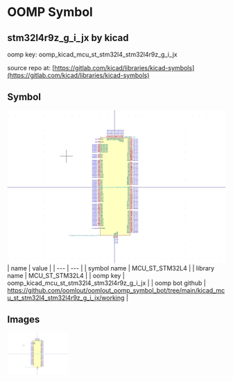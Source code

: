 # OOMP Symbol  
## stm32l4r9z_g_i_jx  by kicad  
  
oomp key: oomp_kicad_mcu_st_stm32l4_stm32l4r9z_g_i_jx  
  
source repo at: [https://gitlab.com/kicad/libraries/kicad-symbols](https://gitlab.com/kicad/libraries/kicad-symbols)  
## Symbol  
  
[![working.png](working_600.png)](working.png)  
| name | value | 
| --- | --- | 
| symbol name | MCU_ST_STM32L4 | 
| library name | MCU_ST_STM32L4 | 
| oomp key | oomp_kicad_mcu_st_stm32l4_stm32l4r9z_g_i_jx | 
| oomp bot github | https://github.com/oomlout/oomlout_oomp_symbol_bot/tree/main/kicad_mcu_st_stm32l4_stm32l4r9z_g_i_jx/working | 
## Images  
  
[![working.png](working_140.png)](working.png)  
